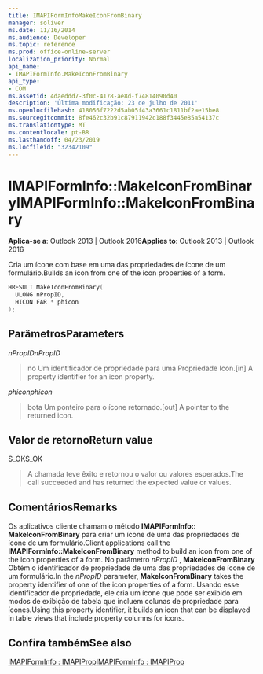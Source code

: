 ```yaml
---
title: IMAPIFormInfoMakeIconFromBinary
manager: soliver
ms.date: 11/16/2014
ms.audience: Developer
ms.topic: reference
ms.prod: office-online-server
localization_priority: Normal
api_name:
- IMAPIFormInfo.MakeIconFromBinary
api_type:
- COM
ms.assetid: 4daeddd7-3f0c-4178-ae8d-f74814090d40
description: 'Última modificação: 23 de julho de 2011'
ms.openlocfilehash: 418056f7222d5ab05f43a3661c1811bf2ae15be8
ms.sourcegitcommit: 8fe462c32b91c87911942c188f3445e85a54137c
ms.translationtype: MT
ms.contentlocale: pt-BR
ms.lasthandoff: 04/23/2019
ms.locfileid: "32342109"
---
```

# <a name="imapiforminfomakeiconfrombinary"></a><span data-ttu-id="e098c-103">IMAPIFormInfo::MakeIconFromBinary</span><span class="sxs-lookup"><span data-stu-id="e098c-103">IMAPIFormInfo::MakeIconFromBinary</span></span>

  
  
<span data-ttu-id="e098c-104">**Aplica-se a**: Outlook 2013 | Outlook 2016</span><span class="sxs-lookup"><span data-stu-id="e098c-104">**Applies to**: Outlook 2013 | Outlook 2016</span></span> 
  
<span data-ttu-id="e098c-105">Cria um ícone com base em uma das propriedades de ícone de um formulário.</span><span class="sxs-lookup"><span data-stu-id="e098c-105">Builds an icon from one of the icon properties of a form.</span></span>
  
```cpp
HRESULT MakeIconFromBinary(
  ULONG nPropID,
  HICON FAR * phicon
);
```

## <a name="parameters"></a><span data-ttu-id="e098c-106">Parâmetros</span><span class="sxs-lookup"><span data-stu-id="e098c-106">Parameters</span></span>

 <span data-ttu-id="e098c-107">_nPropID_</span><span class="sxs-lookup"><span data-stu-id="e098c-107">_nPropID_</span></span>
  
> <span data-ttu-id="e098c-108">no Um identificador de propriedade para uma Propriedade Icon.</span><span class="sxs-lookup"><span data-stu-id="e098c-108">[in] A property identifier for an icon property.</span></span>
    
 <span data-ttu-id="e098c-109">_phicon_</span><span class="sxs-lookup"><span data-stu-id="e098c-109">_phicon_</span></span>
  
> <span data-ttu-id="e098c-110">bota Um ponteiro para o ícone retornado.</span><span class="sxs-lookup"><span data-stu-id="e098c-110">[out] A pointer to the returned icon.</span></span>
    
## <a name="return-value"></a><span data-ttu-id="e098c-111">Valor de retorno</span><span class="sxs-lookup"><span data-stu-id="e098c-111">Return value</span></span>

<span data-ttu-id="e098c-112">S_OK</span><span class="sxs-lookup"><span data-stu-id="e098c-112">S_OK</span></span> 
  
> <span data-ttu-id="e098c-113">A chamada teve êxito e retornou o valor ou valores esperados.</span><span class="sxs-lookup"><span data-stu-id="e098c-113">The call succeeded and has returned the expected value or values.</span></span>
    
## <a name="remarks"></a><span data-ttu-id="e098c-114">Comentários</span><span class="sxs-lookup"><span data-stu-id="e098c-114">Remarks</span></span>

<span data-ttu-id="e098c-115">Os aplicativos cliente chamam o método **IMAPIFormInfo:: MakeIconFromBinary** para criar um ícone de uma das propriedades de ícone de um formulário.</span><span class="sxs-lookup"><span data-stu-id="e098c-115">Client applications call the **IMAPIFormInfo::MakeIconFromBinary** method to build an icon from one of the icon properties of a form.</span></span> <span data-ttu-id="e098c-116">No parâmetro _nPropID_ , **MakeIconFromBinary** Obtém o identificador de propriedade de uma das propriedades de ícone de um formulário.</span><span class="sxs-lookup"><span data-stu-id="e098c-116">In the  _nPropID_ parameter, **MakeIconFromBinary** takes the property identifier of one of the icon properties of a form.</span></span> <span data-ttu-id="e098c-117">Usando esse identificador de propriedade, ele cria um ícone que pode ser exibido em modos de exibição de tabela que incluem colunas de propriedade para ícones.</span><span class="sxs-lookup"><span data-stu-id="e098c-117">Using this property identifier, it builds an icon that can be displayed in table views that include property columns for icons.</span></span> 
  
## <a name="see-also"></a><span data-ttu-id="e098c-118">Confira também</span><span class="sxs-lookup"><span data-stu-id="e098c-118">See also</span></span>



[<span data-ttu-id="e098c-119">IMAPIFormInfo : IMAPIProp</span><span class="sxs-lookup"><span data-stu-id="e098c-119">IMAPIFormInfo : IMAPIProp</span></span>](imapiforminfoimapiprop.md)

